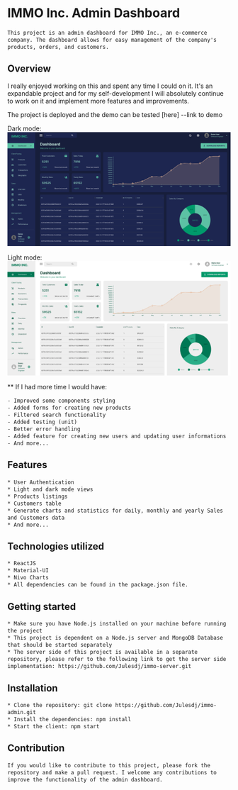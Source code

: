 # IMMO Inc. Admin Dashboard

    This project is an admin dashboard for IMMO Inc., an e-commerce company. The dashboard allows for easy management of the company's products, orders, and customers.

## Overview

I really enjoyed working on this and spent any time I could on it. It's an expandable project and for my self-development I will absolutely continue to work on it and implement more features and improvements.

The project is deployed and the demo can be tested [here] --link to demo

Dark mode:
![Dashboard dark version screenshot](./public/screenshot-dark-mode.png)

Light mode:
![Dashboard light version screenshot](./public/screenshot-light-mode.png)

\*\* If I had more time I would have:

    - Improved some components styling
    - Added forms for creating new products
    - Filtered search functionality
    - Added testing (unit)
    - Better error handling
    - Added feature for creating new users and updating user informations
    - And more...

## Features

    * User Authentication
    * Light and dark mode views
    * Products listings
    * Customers table
    * Generate charts and statistics for daily, monthly and yearly Sales and Customers data
    * And more...

## Technologies utilized

    * ReactJS
    * Material-UI
    * Nivo Charts
    * All dependencies can be found in the package.json file.

## Getting started

    * Make sure you have Node.js installed on your machine before running the project
    * This project is dependent on a Node.js server and MongoDB Database that should be started separately
    * The server side of this project is available in a separate repository, please refer to the following link to get the server side implementation: https://github.com/Julesdj/immo-server.git

## Installation

    * Clone the repository: git clone https://github.com/Julesdj/immo-admin.git
    * Install the dependencies: npm install
    * Start the client: npm start

## Contribution

    If you would like to contribute to this project, please fork the repository and make a pull request. I welcome any contributions to improve the functionality of the admin dashboard.
